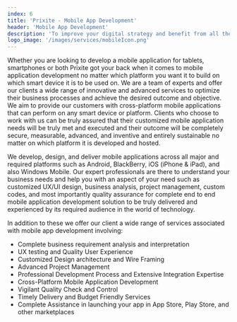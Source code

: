 ```yaml
---
index: 6
title: 'Prixite - Mobile App Development'
header: 'Mobile App Development'
description: 'To improve your digital strategy and benefit from all the advantages of the mobile digital age, the mobile application'
logo_image: '/images/services/mobileIcon.png'
---
```


Whether you are looking to develop a mobile application for tablets, smartphones or both Prixite got your back when it comes to mobile application development no matter which platform you want it to build on which smart device it is to be used on. We are a team of experts and offer our clients a wide range of innovative and advanced services to optimize their business processes and achieve the desired outcome and objective. We aim to provide our customers with cross-platform mobile applications that can perform on any smart device or platform. Clients who choose to work with us can be truly assured that their customized mobile application needs will be truly met and executed and their outcome will be completely secure, measurable, advanced, and inventive and entirely sustainable no matter on which platform it is developed and hosted.

We develop, design, and deliver mobile applications across all major and required platforms such as Android, BlackBerry, iOS (iPhone & iPad), and also Windows Mobile. Our expert professionals are there to understand your business needs and help you with an aspect of your need such as customized UX/UI design, business analysis, project management, custom codes, and most importantly quality assurance for complete end to end mobile application development solution to be truly delivered and experienced by its required audience in the world of technology.

In addition to these we offer our client a wide range of services associated with mobile app development involving:

- Complete business requirement analysis and interpretation
- UX testing and Quality User Experience
- Customized Design architecture and Wire Framing
- Advanced Project Management
- Professional Development Process and Extensive Integration Expertise
- Cross-Platform Mobile Application Development
- Vigilant Quality Check and Control
- Timely Delivery and Budget Friendly Services
- Complete Assistance in launching your app in App Store, Play Store, and other marketplaces
